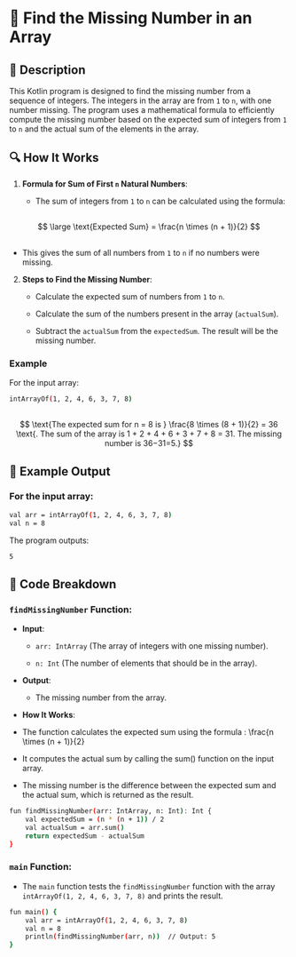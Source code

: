 # 📌 Find the Missing Number in an Array

## 🚀 Description
This Kotlin program is designed to find the missing number from a sequence of integers. 
The integers in the array are from `1` to `n`, with one number missing. 
The program uses a mathematical formula to efficiently compute the missing number based on the expected sum of integers from `1` to `n` and the actual sum of the elements in the array.

## 🔍 How It Works
1. **Formula for Sum of First `n` Natural Numbers**:

    - The sum of integers from `1` to `n` can be calculated using the formula:

##
$$
\large \text{Expected Sum} = \frac{n \times (n + 1)}{2}
$$
##
 
   - This gives the sum of all numbers from `1` to `n` if no numbers were missing.

2. **Steps to Find the Missing Number**:

   - Calculate the expected sum of numbers from `1` to `n`.

   - Calculate the sum of the numbers present in the array (`actualSum`).

   - Subtract the `actualSum` from the `expectedSum`. The result will be the missing number.

### Example
For the input array:
```sh
intArrayOf(1, 2, 4, 6, 3, 7, 8)
```
##
$$
\text{The expected sum for n = 8 is     } \frac{8 \times (8 + 1)}{2} = 36 \text{. The sum of the array is 1 + 2 + 4 + 6 + 3 + 7 + 8 = 31. The missing number is 36−31=5.}  
$$
##

## 🎯 Example Output
### For the input array:

```sh
val arr = intArrayOf(1, 2, 4, 6, 3, 7, 8)
val n = 8
```
The program outputs:
```sh
5
```
## 📂 Code Breakdown
### `findMissingNumber` Function:
- **Input**:

    - `arr: IntArray` (The array of integers with one missing number).

    - `n: Int` (The number of elements that should be in the array).

- **Output**:

    - The missing number from the array.

- **How It Works**:

  

- The function calculates the expected sum using the formula : \frac{n \times (n + 1)}{2}

- It computes the actual sum by calling the sum() function on the input array.

- The missing number is the difference between the expected sum and the actual sum, which is returned as the result.


```sh
fun findMissingNumber(arr: IntArray, n: Int): Int {
    val expectedSum = (n * (n + 1)) / 2
    val actualSum = arr.sum()
    return expectedSum - actualSum
}
```
### `main` Function:
- The `main` function tests the `findMissingNumber` function with the array `intArrayOf(1, 2, 4, 6, 3, 7, 8)` and prints the result.
```sh
fun main() {
    val arr = intArrayOf(1, 2, 4, 6, 3, 7, 8)
    val n = 8
    println(findMissingNumber(arr, n))  // Output: 5
}
```
